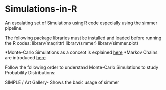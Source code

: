 # Simulations-in-R
An escalating set of Simulations using R code especially using the simmer pipeline.

The following package libraries must be installed and loaded before running the R codes:
library(magrittr)
library(simmer)
library(simmer.plot)

*Monte-Carlo Simulations as a concept is explained [here]([url](https://www.wikiwand.com/en/articles/Monte_Carlo_method))
*Markov Chains are introduced [here]([url](https://www.wikiwand.com/en/articles/Markov_chain))

Follow the following order to understand Monte-Carlo Simulations to study Probability Distributions:

SIMPLE / Art Gallery- Shows the basic usage of simmer 

